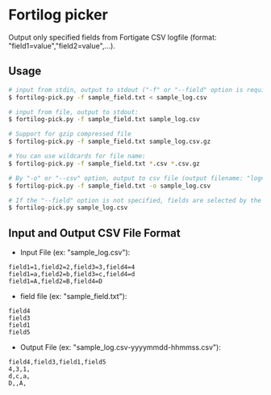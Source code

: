 # Fortilog picker

Output only specified fields from Fortigate CSV logfile (format: "field1=value","field2=value",...).

## Usage

```bash
# input from stdin, output to stdout ("-f" or "--field" option is required):
$ fortilog-pick.py -f sample_field.txt < sample_log.csv

# input from file, output to stdout:
$ fortilog-pick.py -f sample_field.txt sample_log.csv

# Support for gzip compressed file
$ fortilog-pick.py -f sample_field.txt sample_log.csv.gz

# You can use wildcards for file name:
$ fortilog-pick.py -f sample_field.txt *.csv *.csv.gz

# By "-o" or "--csv" option, output to csv file (output filename: "logname-yyyymmdd-hhmmss.csv"):
$ fortilog-pick.py -f sample_field.txt -o sample_log.csv

# If the "--field" option is not specified, fields are selected by the GUI.
$ fortilog-pick.py sample_log.csv
```

## Input and Output CSV File Format

- Input File (ex: "sample_log.csv"):

```csv
field1=1,field2=2,field3=3,field4=4
field1=a,field2=b,field3=c,field4=d
field1=A,field2=B,field4=D
```

- field file (ex: "sample_field.txt"):

```text
field4
field3
field1
field5
```

- Output File (ex: "sample_log.csv-yyyymmdd-hhmmss.csv"):

```csv
field4,field3,field1,field5
4,3,1,
d,c,a,
D,,A,
```

